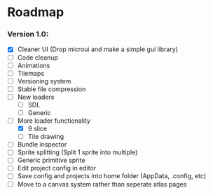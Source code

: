 # Roadmap

### Version 1.0:
* [X] Cleaner UI (Drop microui and make a simple gui library)
* [ ] Code cleanup
* [ ] Animations
* [ ] Tilemaps
* [ ] Versioning system
* [ ] Stable file compression
* [ ] New loaders
    * [ ] SDL
    * [ ] Generic
* [ ] More loader functionality
    * [X] 9 slice
    * [ ] Tile drawing
* [ ] Bundle inspector
* [ ] Sprite splitting (Split 1 sprite into multiple)
* [ ] Generic primitive sprite
* [ ] Edit project config in editor
* [ ] Save config and projects into home folder (AppData, .config, etc)
* [ ] Move to a canvas system rather than seperate atlas pages
